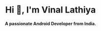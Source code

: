 <h1 align="center">Hi 👋, I'm Vinal Lathiya</h1>
<h4 align="center">A passionate Android Developer from India.</h4>

<script src="https://platform.linkedin.com/badges/js/profile.js" async defer type="text/javascript"></script>

<!-- - 👋 Hi, I’m @LathiyaVinal
- 👀 I’m interested in ...
- 🌱 I’m currently learning ...
- 💞️ I’m looking to collaborate on ...
- 📫 How to reach me ... -->

<!---
LathiyaVinal/LathiyaVinal is a ✨ special ✨ repository because its `README.md` (this file) appears on your GitHub profile.
You can click the Preview link to take a look at your changes.
--->

